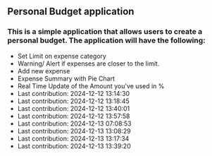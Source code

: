 ## Personal Budget application

### This is a simple application that allows users to create a personal budget. The application will have the following:

- Set Limit on expense category
- Warning/ Alert if expenses are closer to the limit.
- Add new expense
- Expense Summary with Pie Chart
- Real Time Update of the Amount you've used in %
- Last contribution: 2024-12-12 13:14:30
- Last contribution: 2024-12-12 13:18:45
- Last contribution: 2024-12-12 13:40:01
- Last contribution: 2024-12-12 13:57:58
- Last contribution: 2024-12-13 07:08:53
- Last contribution: 2024-12-13 13:08:29
- Last contribution: 2024-12-13 13:17:34
- Last contribution: 2024-12-13 13:39:20
